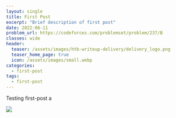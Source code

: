 ```yaml
---
layout: single
title: First Post
excerpt: "Brief description of first post"
date: 2022-06-11
problem_url: https://codeforces.com/problemset/problem/237/B
classes: wide
header:
  teaser: /assets/images/htb-writeup-delivery/delivery_logo.png
  teaser_home_page: true
  icon: /assets/images/small.webp
categories:
  - first-post
tags:  
  - first-post
---
```


Testing first-post a

![](/assets/images/first-post/small.png)
